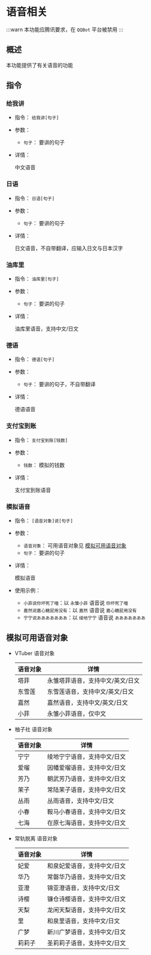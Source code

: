 # 语音相关

:::warn
本功能应腾讯要求，在 `QQBot` 平台被禁用
:::

## 概述

本功能提供了有关语音的功能

## 指令

### 给我讲

- 指令： `给我讲[句子]`

- 参数：

  - `句子`： 要讲的句子

- 详情：

  中文语音

### 日语

- 指令： `日语[句子]`

- 参数：

  - `句子`： 要讲的句子

- 详情：

  日文语音，不自带翻译，应输入日文与日本汉字

### 油库里

- 指令： `油库里[句子]`

- 参数：

  - `句子`： 要讲的句子

- 详情：

  油库里语音，支持中文/日文

### 德语

- 指令： `德语[句子]`

- 参数：

  - `句子`： 要讲的句子，不自带翻译

- 详情：

  德语语音

### 支付宝到账

- 指令： `支付宝到账[钱数]`

- 参数：

  - `钱数`： 模拟的钱数

- 详情：

  支付宝到账语音

### 模拟语音

- 指令： `[语音对象]说[句子]`

- 参数：
  - `语音对象`： 可用语音对象见 [模拟可用语音对象](#模拟可用语音对象)
  - `句子`： 要讲的句子

- 详情：

  模拟语音

- 使用示例：
  - `小菲说你坏死了喵`：以 `永雏小菲` 语音说 `你坏死了喵`
  - `嘉然说嘉心糖屁用没有`：以 `嘉然` 语音说 `嘉心糖屁用没有`
  - `宁宁说あああああああ`：以 `绫地宁宁` 语音说 `あああああああ`

## 模拟可用语音对象

- VTuber 语音对象

  |语音对象|详情|
  |-------|----|
  |塔菲|永雏塔菲语音，支持中文/英文/日文|
  |东雪莲|东雪莲语音，支持中文/英文/日文|
  |嘉然|嘉然语音，支持中文/英文/日文|
  |小菲|永雏小菲语音，仅中文|

- 柚子社 语音对象

  |语音对象|详情|
  |-------|----|
  |宁宁|绫地宁宁语音，支持中文/日文|
  |爱瑠|因幡爱瑠语音，支持中文/日文|
  |芳乃|朝武芳乃语音，支持中文/日文|
  |茉子|常陆茉子语音，支持中文/日文|
  |丛雨|丛雨语音，支持中文/日文|
  |小春|鞍马小春语音，支持中文/日文|
  |七海|在原七海语音，支持中文/日文|

- 常轨脱离 语音对象

  |语音对象|详情|
  |-------|----|
  |妃爱|和泉妃爱语音，支持中文/日文|
  |华乃|常磐华乃语音，支持中文/日文|
  |亚澄|锦亚澄语音，支持中文/日文|
  |诗樱|镰仓诗樱语音，支持中文/日文|
  |天梨|龙闲天梨语音，支持中文/日文|
  |里|和泉里语音，支持中文/日文|
  |广梦|新川广梦语音，支持中文/日文|
  |莉莉子|圣莉莉子语音，支持中文/日文|

